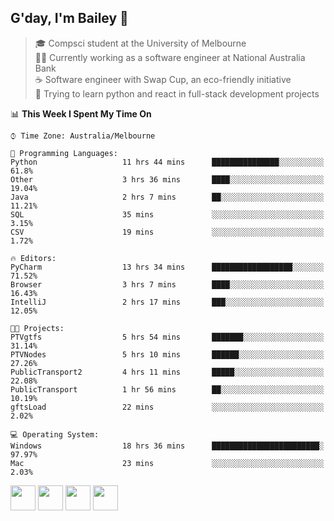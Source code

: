 ## G'day, I'm Bailey 👋

> 🎓 Compsci student at the University of Melbourne <br>
> 👨‍💻 Currently working as a software engineer at National Australia Bank <br>
> ☕️ Software engineer with Swap Cup, an eco-friendly initiative <br>
> 🌱 Trying to learn python and react in full-stack development projects

<!--START_SECTION:waka-->
📊 **This Week I Spent My Time On** 

```text
⌚︎ Time Zone: Australia/Melbourne

💬 Programming Languages: 
Python                   11 hrs 44 mins      ███████████████░░░░░░░░░░   61.8% 
Other                    3 hrs 36 mins       ████░░░░░░░░░░░░░░░░░░░░░   19.04% 
Java                     2 hrs 7 mins        ██░░░░░░░░░░░░░░░░░░░░░░░   11.21% 
SQL                      35 mins             ░░░░░░░░░░░░░░░░░░░░░░░░░   3.15% 
CSV                      19 mins             ░░░░░░░░░░░░░░░░░░░░░░░░░   1.72%

🔥 Editors: 
PyCharm                  13 hrs 34 mins      ██████████████████░░░░░░░   71.52% 
Browser                  3 hrs 7 mins        ████░░░░░░░░░░░░░░░░░░░░░   16.43% 
IntelliJ                 2 hrs 17 mins       ███░░░░░░░░░░░░░░░░░░░░░░   12.05%

🐱‍💻 Projects: 
PTVgtfs                  5 hrs 54 mins       ███████░░░░░░░░░░░░░░░░░░   31.14% 
PTVNodes                 5 hrs 10 mins       ██████░░░░░░░░░░░░░░░░░░░   27.26% 
PublicTransport2         4 hrs 11 mins       █████░░░░░░░░░░░░░░░░░░░░   22.08% 
PublicTransport          1 hr 56 mins        ██░░░░░░░░░░░░░░░░░░░░░░░   10.19% 
gftsLoad                 22 mins             ░░░░░░░░░░░░░░░░░░░░░░░░░   2.02%

💻 Operating System: 
Windows                  18 hrs 36 mins      ████████████████████████░   97.97% 
Mac                      23 mins             ░░░░░░░░░░░░░░░░░░░░░░░░░   2.03%

```


<!--END_SECTION:waka-->

[<img height="40px" src="https://img.icons8.com/ios-filled/2x/linkedin.png">](https://linkedin.com/in/baileybutler1)
[<img height="40px" src="https://img.icons8.com/ios-filled/2x/github.png">](https://github.com/baely)
[<img height="40px" src="https://img.icons8.com/ios-filled/2x/salesforce.png">](https://trailblazer.me/id/baileybutler)
[<img height="40px" src="https://img.icons8.com/ios-filled/2x/instagram.png">](https://instagram.com/bae1y)
